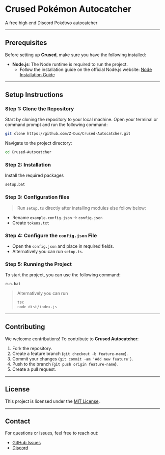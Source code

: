 # Crused Pokémon Autocatcher

A free high end Discord Pokétwo autocatcher


---

## Prerequisites

Before setting up **Crused**, make sure you have the following installed:

- **Node.js**: The Node runtime is required to run the project.
  - Follow the installation guide on the official Node.js website: [Node Installation Guide](https://nodejs.org/en/learn/getting-started/how-to-install-nodejs)

---

## Setup Instructions

### Step 1: Clone the Repository

Start by cloning the repository to your local machine. Open your terminal or command prompt and run the following command:

```bash
git clone https://github.com/Z-Dux/Crused-Autocatcher.git
```

Navigate to the project directory:

```bash
cd Crused-Autocatcher
```

### Step 2: Installation
Install the required packages
```bash
setup.bat
```

### Step 3: Configuration files
> Run `setup.ts` directly after installing modules else follow below:
- Rename `example.config.json` -> `config.json`
- Create `tokens.txt`

### Step 4: Configure the `config.json` File

- Open the `config.json` and place in required fields.
- Alternatively you can run `setup.ts`.

### Step 5: Running the Project

To start the project, you can use the following command:

```bash
run.bat
```
> Alternatively you can run
> ```bash
> tsc
> node dist/index.js
> ```

---


## Contributing

We welcome contributions! To contribute to **Crused Autocatcher**:

1. Fork the repository.
2. Create a feature branch (`git checkout -b feature-name`).
3. Commit your changes (`git commit -am 'Add new feature'`).
4. Push to the branch (`git push origin feature-name`).
5. Create a pull request.

---

## License

This project is licensed under the [MIT License](LICENSE).

---

## Contact

For questions or issues, feel free to reach out:

- [GitHub Issues](https://github.com/Z-Dux/Crused-Autocatcher/issues)
- [Discord](https://broskie.xyz)
